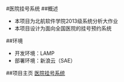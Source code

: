 #医院挂号系统
##概述
* 本项目为北航软件学院2013级系统分析大作业
* 本项目设计为面向全国医院的挂号预约系统

##环境
* 开发环境：LAMP
* 部署环境：新浪云（SAE）

##项目主页
[医院挂号系统](http://hospitalordering.sinaapp.com/home.html)